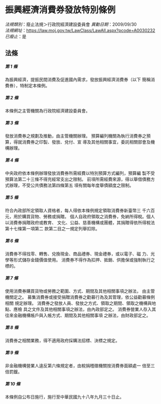 # 振興經濟消費券發放特別條例

*法規類別*：廢止法規＞行政院經濟建設委員會
*異動日期*：2009/09/30  
*法規網址*：https://law.moj.gov.tw/LawClass/LawAll.aspx?pcode=A0030232
*已廢止*：是


## 法條
##### 第 1 條
為振興經濟，提振民間消費及促進國內需求，發放振興經濟消費券（以下
簡稱消費券），特制定本條例。

##### 第 2 條
本條例之主管機關為行政院經濟建設委員會。

##### 第 3 條
發放消費券之規劃及推動，由主管機關辦理。
預算編列機關為執行消費券之預算，得就消費券之印製、發放、兌付、宣
導及其他相關事宜，委託相關部會及機構辦理。

##### 第 4 條
中央政府依本條例辦理發放消費券所需經費以特別預算方式編列，預算編
製不受預算法第二十三條不得充經常支出之限制。
前項所需經費來源，得以舉借債務方式辦理，不受公共債務法第四條第五
項有關每年度舉債額度之限制。

##### 第 5 條
符合內政部所定領取人資格者，每人得依本條例規定領取消費券新臺幣三
千六百元，用於購買貨物、勞務或捐贈。
個人自政府領取之消費券，免納所得稅。個人以消費券捐贈政府或教育、
文化、公益、慈善機構或團體，其捐贈得依所得稅法第十七條第一項第二
款第二目之一規定列舉扣除。

##### 第 6 條
消費券不得找零、轉售、兌換現金、商品禮券、現金禮券，或以電子、磁
力、光學等形式儲存金錢價值使用。
消費券不得作為扣押、抵銷、供擔保或強制執行之標的。

##### 第 7 條
使用消費券購買貨物或勞務之範圍、方式、期間及其他相關事項之辦法，
由主管機關定之。
募集消費券或接受捐贈消費券之勸募行為及其管理，依公益勸募條例相關
規定辦理。
消費券之發放人員、發放之方式、領取之期間、領取之機構與地點、應檢
具之文件及其他相關事項之辦法，由內政部定之。
消費券營業人存入其往來金融機構帳戶與入帳方式、期間及其他相關事項
之辦法，由財政部定之。

##### 第 8 條
消費券之相關業務，得不適用政府採購法招標、決標之規定。

##### 第 9 條
非金融機構營業人違反第六條規定者，由稅捐稽徵機關按消費券面額處一
倍至三倍罰鍰。

##### 第 10 條
本條例自公布日施行，施行至中華民國九十八年九月三十日止。


